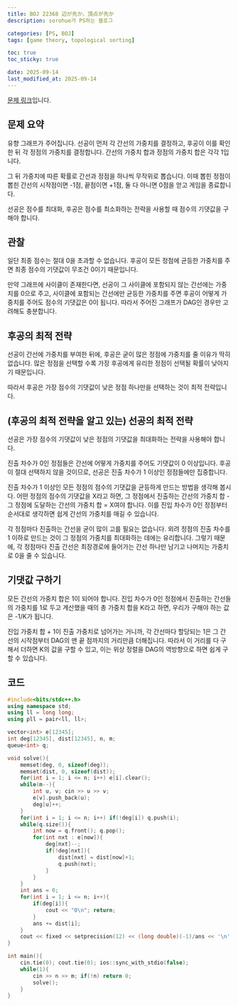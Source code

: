 ```yaml
---
title: BOJ 22368 辺が先か，頂点が先か
description: sorohue가 PS하는 블로그

categories: [PS, BOJ]
tags: [game theory, topological sorting]

toc: true
toc_sticky: true

date: 2025-09-14
last_modified_at: 2025-09-14
---
```


[문제 링크](https://boj.kr/22368)입니다.

## 문제 요약

유향 그래프가 주어집니다. 선공이 먼저 각 간선의 가중치를 결정하고, 후공이 이를 확인한 뒤 각 정점의 가중치를 결정합니다. 간선의 가중치 합과 정점의 가중치 합은 각각 1입니다.

그 뒤 가중치에 따른 확률로 간선과 정점을 하나씩 무작위로 뽑습니다. 이때 뽑힌 정점이 뽑힌 간선의 시작점이면 -1점, 끝점이면 +1점, 둘 다 아니면 0점을 얻고 게임을 종료합니다.

선공은 점수를 최대화, 후공은 점수를 최소화하는 전략을 사용할 때 점수의 기댓값을 구해야 합니다.

## 관찰

일단 최종 점수는 절대 0을 초과할 수 없습니다. 후공이 모든 정점에 균등한 가중치를 주면 최종 점수의 기댓값이 무조건 0이기 때문입니다.

만약 그래프에 사이클이 존재한다면, 선공이 그 사이클에 포함되지 않는 간선에는 가중치를 0으로 주고, 사이클에 포함되는 간선에만 균등한 가중치를 주면 후공이 어떻게 가중치를 주어도 점수의 기댓값은 0이 됩니다. 따라서 주어진 그래프가 DAG인 경우만 고려해도 충분합니다.

## 후공의 최적 전략

선공이 간선에 가중치를 부여한 뒤에, 후공은 굳이 많은 정점에 가중치를 줄 이유가 딱히 없습니다. 많은 정점을 선택할 수록 가장 후공에게 유리한 정점이 선택될 확률이 낮아지기 때문입니다.

따라서 후공은 가장 점수의 기댓값이 낮은 정점 하나만을 선택하는 것이 최적 전략입니다.

## (후공의 최적 전략을 알고 있는) 선공의 최적 전략

선공은 가장 점수의 기댓값이 낮은 정점의 기댓값을 최대화하는 전략을 사용해야 합니다.

진출 차수가 0인 정점들은 간선에 어떻게 가중치를 주어도 기댓값이 0 이상입니다. 후공이 절대 선택하지 않을 것이므로, 선공은 진출 차수가 1 이상인 정점들에만 집중합니다.

진출 차수가 1 이상인 모든 정점의 점수의 기댓값을 균등하게 만드는 방법을 생각해 봅시다. 어떤 정점의 점수의 기댓값을 X라고 하면, 그 정점에서 진출하는 간선의 가중치 합 - 그 정점에 도달하는 간선의 가중치 합 = X여야 합니다. 이를 진입 차수가 0인 정점부터 순서대로 생각하면 쉽게 간선의 가중치를 매길 수 있습니다.

각 정점마다 진출하는 간선을 굳이 많이 고를 필요는 없습니다. 외려 정점의 진출 차수를 1 이하로 만드는 것이 그 정점의 가중치를 최대화하는 데에는 유리합니다. 그렇기 때문에, 각 정점마다 진출 간선은 최장경로에 들어가는 간선 하나만 남기고 나머지는 가중치로 0을 줄 수 있습니다.

## 기댓값 구하기

모든 간선의 가중치 합은 1이 되어야 합니다. 진입 차수가 0인 정점에서 진출하는 간선들의 가중치를 1로 두고 계산했을 때의 총 가중치 합을 K라고 하면, 우리가 구해야 하는 값은 -1/K가 됩니다.

진입 가중치 합 + 1이 진출 가중치로 넘어가는 거니까, 각 간선마다 할당되는 1은 그 간선의 시작점부터 DAG의 맨 끝 점까지의 거리만큼 더해집니다. 따라서 이 거리를 다 구해서 더하면 K의 값을 구할 수 있고, 이는 위상 정렬을 DAG의 역방향으로 하면 쉽게 구할 수 있습니다.

## 코드

```cpp
#include<bits/stdc++.h>
using namespace std;
using ll = long long;
using pll = pair<ll, ll>;

vector<int> e[12345];
int deg[12345], dist[12345], n, m;
queue<int> q;

void solve(){
    memset(deg, 0, sizeof(deg));
    memset(dist, 0, sizeof(dist));
    for(int i = 1; i <= n; i++) e[i].clear();
    while(m--){
        int u, v; cin >> u >> v;
        e[v].push_back(u);
        deg[u]++;
    }
    for(int i = 1; i <= n; i++) if(!deg[i]) q.push(i);
    while(q.size()){
        int now = q.front(); q.pop();
        for(int nxt : e[now]){
            deg[nxt]--;
            if(!deg[nxt]){
                dist[nxt] = dist[now]+1;
                q.push(nxt);
            }
        }
    }
    int ans = 0;
    for(int i = 1; i <= n; i++){
        if(deg[i]){
            cout << "0\n"; return;
        }
        ans += dist[i];
    }
    cout << fixed << setprecision(12) << (long double)(-1)/ans << '\n';
}

int main(){
    cin.tie(0); cout.tie(0); ios::sync_with_stdio(false);
    while(1){
        cin >> n >> m; if(!n) return 0;
        solve();
    }
}
```
